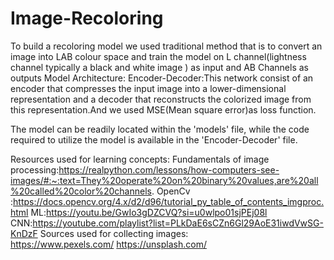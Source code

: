 # Image-Recoloring

To build a recoloring model we used traditional method that is to convert an image into LAB colour space and train the model on L channel(lightness channel typically a black and white image ) as input and AB Channels as outputs 
Model Architecture:
    Encoder-Decoder:This network consist of an encoder that compresses the input image into a lower-dimensional representation and a decoder that reconstructs the colorized image from this representation.And we used MSE(Mean square error)as loss function.  

The model can be readily located within the 'models' file, while the code required to utilize the model is available in the 'Encoder-Decoder' file.



Resources used for learning concepts:
        Fundamentals of image processing:https://realpython.com/lessons/how-computers-see-images/#:~:text=They%20operate%20on%20binary%20values,are%20all%20called%20color%20channels.
        OpenCv :https://docs.opencv.org/4.x/d2/d96/tutorial_py_table_of_contents_imgproc.html
        ML:https://youtu.be/GwIo3gDZCVQ?si=u0wlpo01sjPEj08l
        CNN:https://youtube.com/playlist?list=PLkDaE6sCZn6Gl29AoE31iwdVwSG-KnDzF
Sources used for collecting images:        
        https://www.pexels.com/
        https://unsplash.com/
